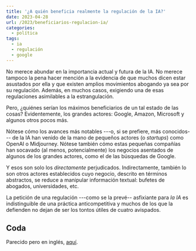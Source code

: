 ```yaml
---
title: '¿A quién beneficia realmente la regulación de la IA?'
date: 2023-04-28
url: /2023/beneficiarios-regulacion-ia/
categories:
  - política
tags:
  - ia
  - regulación
  - google
---
```


No merece abundar en la importancia actual y futura de la IA. No merece tampoco la pena hacer mención a la evidencia de que muchos dicen estar asustados por ella y que existen amplios movimientos abogando ya sea por su regulación. Además, en muchos casos, exigiendo una de esas regulaciones asimilables a la estrangulación.

Pero, ¿quiénes serían los máximos beneficiarios de un tal estado de las cosas? Evidentemente, los grandes actores: Google, Amazon, Microsoft y algunos otros pocos más.

Nótese cómo los avances más notables ---o, si se prefiere, más conocidos--- de la IA han venido de la mano de pequeños actores (o _startups_) como OpenAI o Midjourney. Nótese también cómo estas pequeñas compañías han socavado (al menos, potencialmente) los negocios asentados de algunos de los grandes actores, como el de las búsquedas de Google.

Y esos son solo los _directamente_ perjudicados. Indirectamente, también lo son otros actores establecidos cuyo negocio, descrito en términos abstractos, se reduce a manipular información textual: bufetes de abogados, universidades, etc.

La petición de una regulación ---como se la prevé-- asfixiante para _la IA_ es indistinguible de una práctica anticompetitiva y muchos de los que la defienden no dejan de ser los tontos útiles de cuatro avispados.

## Coda

Parecido pero en inglés, [aquí](https://www.economist.com/business/2023/05/25/why-tech-giants-want-to-strangle-ai-with-red-tape).